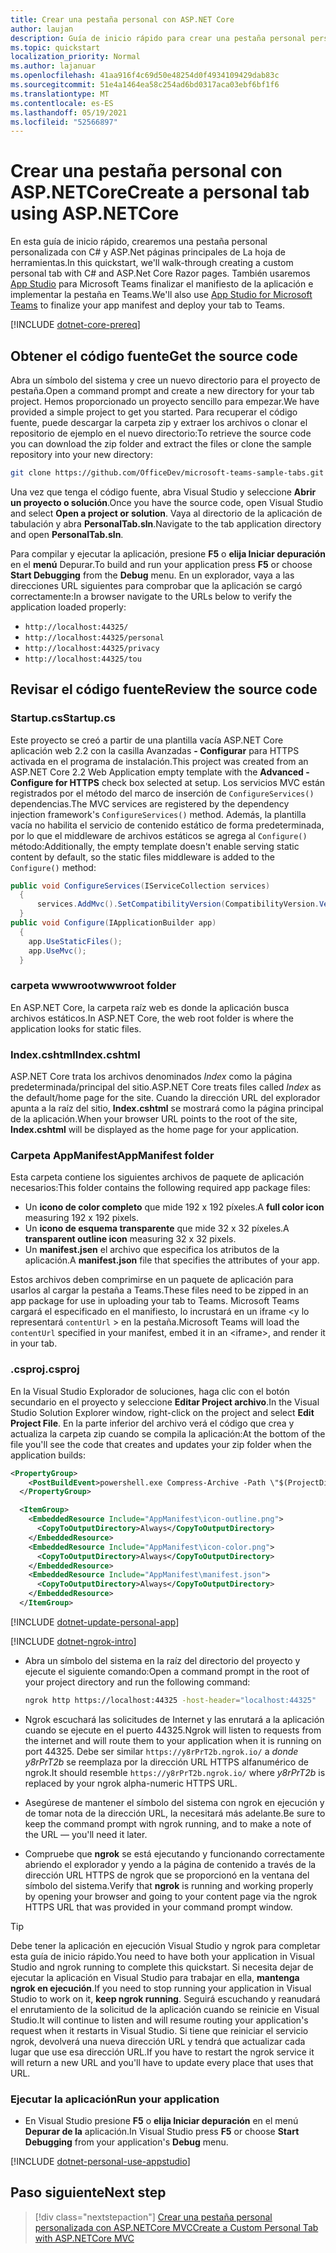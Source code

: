 ```yaml
---
title: Crear una pestaña personal con ASP.NET Core
author: laujan
description: Guía de inicio rápido para crear una pestaña personal personalizada con ASP.NET Core.
ms.topic: quickstart
localization_priority: Normal
ms.author: lajanuar
ms.openlocfilehash: 41aa916f4c69d50e48254d0f4934109429dab83c
ms.sourcegitcommit: 51e4a1464ea58c254ad6bd0317aca03ebf6bf1f6
ms.translationtype: MT
ms.contentlocale: es-ES
ms.lasthandoff: 05/19/2021
ms.locfileid: "52566897"
---
```

# <a name="create-a-personal-tab-using-aspnetcore"></a><span data-ttu-id="2cd90-103">Crear una pestaña personal con ASP.NETCore</span><span class="sxs-lookup"><span data-stu-id="2cd90-103">Create a personal tab using ASP.NETCore</span></span>

<span data-ttu-id="2cd90-104">En esta guía de inicio rápido, crearemos una pestaña personal personalizada con C# y ASP.Net páginas principales de La hoja de herramientas.</span><span class="sxs-lookup"><span data-stu-id="2cd90-104">In this quickstart, we'll walk-through creating a custom personal tab with C# and ASP.Net Core Razor pages.</span></span> <span data-ttu-id="2cd90-105">También usaremos [App Studio](~/concepts/build-and-test/app-studio-overview.md) para Microsoft Teams finalizar el manifiesto de la aplicación e implementar la pestaña en Teams.</span><span class="sxs-lookup"><span data-stu-id="2cd90-105">We'll also use [App Studio for Microsoft Teams](~/concepts/build-and-test/app-studio-overview.md) to finalize your app manifest and deploy your tab to Teams.</span></span>

[!INCLUDE [dotnet-core-prereq](~/includes/tabs/dotnet-core-prereq.md)]

## <a name="get-the-source-code"></a><span data-ttu-id="2cd90-106">Obtener el código fuente</span><span class="sxs-lookup"><span data-stu-id="2cd90-106">Get the source code</span></span>

<span data-ttu-id="2cd90-107">Abra un símbolo del sistema y cree un nuevo directorio para el proyecto de pestaña.</span><span class="sxs-lookup"><span data-stu-id="2cd90-107">Open a command prompt and create a new directory for your tab project.</span></span> <span data-ttu-id="2cd90-108">Hemos proporcionado un proyecto sencillo para empezar.</span><span class="sxs-lookup"><span data-stu-id="2cd90-108">We have provided a simple project to get you started.</span></span> <span data-ttu-id="2cd90-109">Para recuperar el código fuente, puede descargar la carpeta zip y extraer los archivos o clonar el repositorio de ejemplo en el nuevo directorio:</span><span class="sxs-lookup"><span data-stu-id="2cd90-109">To retrieve the source code you can download the zip folder and extract the files or clone the sample repository into your new directory:</span></span>

```bash
git clone https://github.com/OfficeDev/microsoft-teams-sample-tabs.git
```

<span data-ttu-id="2cd90-110">Una vez que tenga el código fuente, abra Visual Studio y seleccione **Abrir un proyecto o solución**.</span><span class="sxs-lookup"><span data-stu-id="2cd90-110">Once you have the source code, open Visual Studio and select **Open a project or solution**.</span></span> <span data-ttu-id="2cd90-111">Vaya al directorio de la aplicación de tabulación y abra **PersonalTab.sln**.</span><span class="sxs-lookup"><span data-stu-id="2cd90-111">Navigate to the tab application directory and open **PersonalTab.sln**.</span></span>

<span data-ttu-id="2cd90-112">Para compilar y ejecutar la aplicación, presione **F5** o **elija Iniciar depuración** en el **menú** Depurar.</span><span class="sxs-lookup"><span data-stu-id="2cd90-112">To build and run your application press **F5** or choose **Start Debugging** from the **Debug** menu.</span></span> <span data-ttu-id="2cd90-113">En un explorador, vaya a las direcciones URL siguientes para comprobar que la aplicación se cargó correctamente:</span><span class="sxs-lookup"><span data-stu-id="2cd90-113">In a browser navigate to the URLs below to verify the application loaded properly:</span></span>

- `http://localhost:44325/`
- `http://localhost:44325/personal`
- `http://localhost:44325/privacy`
- `http://localhost:44325/tou`

## <a name="review-the-source-code"></a><span data-ttu-id="2cd90-114">Revisar el código fuente</span><span class="sxs-lookup"><span data-stu-id="2cd90-114">Review the source code</span></span>

### <a name="startupcs"></a><span data-ttu-id="2cd90-115">Startup.cs</span><span class="sxs-lookup"><span data-stu-id="2cd90-115">Startup.cs</span></span>

<span data-ttu-id="2cd90-116">Este proyecto se creó a partir de una plantilla vacía ASP.NET Core aplicación web 2.2 con la casilla Avanzadas **- Configurar** para HTTPS activada en el programa de instalación.</span><span class="sxs-lookup"><span data-stu-id="2cd90-116">This project was created from an ASP.NET Core 2.2 Web Application empty template with the **Advanced - Configure for HTTPS** check box selected at setup.</span></span> <span data-ttu-id="2cd90-117">Los servicios MVC están registrados por el método del marco de inserción de `ConfigureServices()` dependencias.</span><span class="sxs-lookup"><span data-stu-id="2cd90-117">The MVC services are registered by the dependency injection framework's `ConfigureServices()` method.</span></span> <span data-ttu-id="2cd90-118">Además, la plantilla vacía no habilita el servicio de contenido estático de forma predeterminada, por lo que el middleware de archivos estáticos se agrega al `Configure()` método:</span><span class="sxs-lookup"><span data-stu-id="2cd90-118">Additionally, the empty template doesn't enable serving static content by default, so the static files middleware is added to the `Configure()` method:</span></span>

```csharp
public void ConfigureServices(IServiceCollection services)
  {
      services.AddMvc().SetCompatibilityVersion(CompatibilityVersion.Version_2_2);
  }
public void Configure(IApplicationBuilder app)
  {
    app.UseStaticFiles();
    app.UseMvc();
  }
```

### <a name="wwwroot-folder"></a><span data-ttu-id="2cd90-119">carpeta wwwroot</span><span class="sxs-lookup"><span data-stu-id="2cd90-119">wwwroot folder</span></span>

<span data-ttu-id="2cd90-120">En ASP.NET Core, la carpeta raíz web es donde la aplicación busca archivos estáticos.</span><span class="sxs-lookup"><span data-stu-id="2cd90-120">In ASP.NET Core, the web root folder is where the application looks for static files.</span></span>

### <a name="indexcshtml"></a><span data-ttu-id="2cd90-121">Index.cshtml</span><span class="sxs-lookup"><span data-stu-id="2cd90-121">Index.cshtml</span></span>

<span data-ttu-id="2cd90-122">ASP.NET Core trata los archivos denominados *Index* como la página predeterminada/principal del sitio.</span><span class="sxs-lookup"><span data-stu-id="2cd90-122">ASP.NET Core treats files called *Index* as the default/home page for the site.</span></span> <span data-ttu-id="2cd90-123">Cuando la dirección URL del explorador apunta a la raíz del sitio, **Index.cshtml** se mostrará como la página principal de la aplicación.</span><span class="sxs-lookup"><span data-stu-id="2cd90-123">When your browser URL points to the root of the site, **Index.cshtml** will be displayed as the home page for your application.</span></span>

### <a name="appmanifest-folder"></a><span data-ttu-id="2cd90-124">Carpeta AppManifest</span><span class="sxs-lookup"><span data-stu-id="2cd90-124">AppManifest folder</span></span>

<span data-ttu-id="2cd90-125">Esta carpeta contiene los siguientes archivos de paquete de aplicación necesarios:</span><span class="sxs-lookup"><span data-stu-id="2cd90-125">This folder contains the following required app package files:</span></span>

- <span data-ttu-id="2cd90-126">Un **icono de color completo** que mide 192 x 192 píxeles.</span><span class="sxs-lookup"><span data-stu-id="2cd90-126">A **full color icon** measuring 192 x 192 pixels.</span></span>
- <span data-ttu-id="2cd90-127">Un **icono de esquema transparente** que mide 32 x 32 píxeles.</span><span class="sxs-lookup"><span data-stu-id="2cd90-127">A **transparent outline icon** measuring 32 x 32 pixels.</span></span>
- <span data-ttu-id="2cd90-128">Un **manifest.jsen** el archivo que especifica los atributos de la aplicación.</span><span class="sxs-lookup"><span data-stu-id="2cd90-128">A **manifest.json** file that specifies the attributes of your app.</span></span>

<span data-ttu-id="2cd90-129">Estos archivos deben comprimirse en un paquete de aplicación para usarlos al cargar la pestaña a Teams.</span><span class="sxs-lookup"><span data-stu-id="2cd90-129">These files need to be zipped in an app package for use in uploading your tab to Teams.</span></span> <span data-ttu-id="2cd90-130">Microsoft Teams cargará el especificado en el manifiesto, lo incrustará en un iframe <y lo representará `contentUrl` \> en la pestaña.</span><span class="sxs-lookup"><span data-stu-id="2cd90-130">Microsoft Teams will load the `contentUrl` specified in your manifest, embed it in an <iframe\>, and render it in your tab.</span></span>

### <a name="csproj"></a><span data-ttu-id="2cd90-131">.csproj</span><span class="sxs-lookup"><span data-stu-id="2cd90-131">.csproj</span></span>

<span data-ttu-id="2cd90-132">En la Visual Studio Explorador de soluciones, haga clic con el botón secundario en el proyecto y seleccione **Editar Project archivo**.</span><span class="sxs-lookup"><span data-stu-id="2cd90-132">In the Visual Studio Solution Explorer window, right-click on the project and select **Edit Project File**.</span></span> <span data-ttu-id="2cd90-133">En la parte inferior del archivo verá el código que crea y actualiza la carpeta zip cuando se compila la aplicación:</span><span class="sxs-lookup"><span data-stu-id="2cd90-133">At the bottom of the file you'll see the code that creates and updates your zip folder when the application builds:</span></span>

```xml
<PropertyGroup>
    <PostBuildEvent>powershell.exe Compress-Archive -Path \"$(ProjectDir)AppManifest\*\" -DestinationPath \"$(TargetDir)tab.zip\" -Force</PostBuildEvent>
  </PropertyGroup>

  <ItemGroup>
    <EmbeddedResource Include="AppManifest\icon-outline.png">
      <CopyToOutputDirectory>Always</CopyToOutputDirectory>
    </EmbeddedResource>
    <EmbeddedResource Include="AppManifest\icon-color.png">
      <CopyToOutputDirectory>Always</CopyToOutputDirectory>
    </EmbeddedResource>
    <EmbeddedResource Include="AppManifest\manifest.json">
      <CopyToOutputDirectory>Always</CopyToOutputDirectory>
    </EmbeddedResource>
  </ItemGroup>
```

[!INCLUDE  [dotnet-update-personal-app](~/includes/tabs/dotnet-update-personal-app.md)]

[!INCLUDE [dotnet-ngrok-intro](~/includes/tabs/dotnet-ngrok-intro.md)]

- <span data-ttu-id="2cd90-134">Abra un símbolo del sistema en la raíz del directorio del proyecto y ejecute el siguiente comando:</span><span class="sxs-lookup"><span data-stu-id="2cd90-134">Open a command prompt in the root of your project directory and run the following command:</span></span>

    ```bash
    ngrok http https://localhost:44325 -host-header="localhost:44325"
    ```

- <span data-ttu-id="2cd90-135">Ngrok escuchará las solicitudes de Internet y las enrutará a la aplicación cuando se ejecute en el puerto 44325.</span><span class="sxs-lookup"><span data-stu-id="2cd90-135">Ngrok will listen to requests from the internet and will route them to your application when it is running on port 44325.</span></span>  <span data-ttu-id="2cd90-136">Debe ser similar `https://y8rPrT2b.ngrok.io/` a *donde y8rPrT2b* se reemplaza por la dirección URL HTTPS alfanumérico de ngrok.</span><span class="sxs-lookup"><span data-stu-id="2cd90-136">It should resemble `https://y8rPrT2b.ngrok.io/` where *y8rPrT2b* is replaced by your ngrok alpha-numeric HTTPS URL.</span></span>

- <span data-ttu-id="2cd90-137">Asegúrese de mantener el símbolo del sistema con ngrok en ejecución y de tomar nota de la dirección URL, la necesitará más adelante.</span><span class="sxs-lookup"><span data-stu-id="2cd90-137">Be sure to keep the command prompt with ngrok running, and to make a note of the URL — you'll need it later.</span></span>

- <span data-ttu-id="2cd90-138">Compruebe que **ngrok** se está ejecutando y funcionando correctamente abriendo el explorador y yendo a la página de contenido a través de la dirección URL HTTPS de ngrok que se proporcionó en la ventana del símbolo del sistema.</span><span class="sxs-lookup"><span data-stu-id="2cd90-138">Verify that **ngrok** is running and working properly by opening your browser and going to your content page via the ngrok HTTPS URL that was provided in your command prompt window.</span></span>

>[!TIP]
><span data-ttu-id="2cd90-139">Debe tener la aplicación en ejecución Visual Studio y ngrok para completar esta guía de inicio rápido.</span><span class="sxs-lookup"><span data-stu-id="2cd90-139">You need to have both your application in Visual Studio and ngrok running to complete this quickstart.</span></span> <span data-ttu-id="2cd90-140">Si necesita dejar de ejecutar la aplicación en Visual Studio para trabajar en ella, **mantenga ngrok en ejecución**.</span><span class="sxs-lookup"><span data-stu-id="2cd90-140">If you need to stop running your application in Visual Studio to work on it, **keep ngrok running**.</span></span> <span data-ttu-id="2cd90-141">Seguirá escuchando y reanudará el enrutamiento de la solicitud de la aplicación cuando se reinicie en Visual Studio.</span><span class="sxs-lookup"><span data-stu-id="2cd90-141">It will continue to listen and will resume routing your application's request when it restarts in Visual Studio.</span></span> <span data-ttu-id="2cd90-142">Si tiene que reiniciar el servicio ngrok, devolverá una nueva dirección URL y tendrá que actualizar cada lugar que use esa dirección URL.</span><span class="sxs-lookup"><span data-stu-id="2cd90-142">If you have to restart the ngrok service it will return a new URL and you'll have to update every place that uses that URL.</span></span>

### <a name="run-your-application"></a><span data-ttu-id="2cd90-143">Ejecutar la aplicación</span><span class="sxs-lookup"><span data-stu-id="2cd90-143">Run your application</span></span>

- <span data-ttu-id="2cd90-144">En Visual Studio presione **F5** o **elija Iniciar depuración** en el menú **Depurar de la** aplicación.</span><span class="sxs-lookup"><span data-stu-id="2cd90-144">In Visual Studio press **F5** or choose **Start Debugging** from your application's **Debug** menu.</span></span>

[!INCLUDE [dotnet-personal-use-appstudio](~/includes/tabs/dotnet-personal-use-appstudio.md)]

## <a name="next-step"></a><span data-ttu-id="2cd90-145">Paso siguiente</span><span class="sxs-lookup"><span data-stu-id="2cd90-145">Next step</span></span>

> [!div class="nextstepaction"]
> [<span data-ttu-id="2cd90-146">Crear una pestaña personal personalizada con ASP.NETCore MVC</span><span class="sxs-lookup"><span data-stu-id="2cd90-146">Create a Custom Personal Tab with ASP.NETCore MVC</span></span>](~/tabs/quickstarts/create-personal-tab-dotnet-core-mvc.md)
